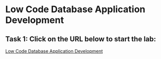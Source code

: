 # Low Code Database Application Development

## Task 1: Click on the URL below to start the lab:
<a href="https://apexapps.oracle.com/pls/apex/dbpm/r/livelabs/run-workshop?p210_wid=942">Low Code Database Application Development</a>
